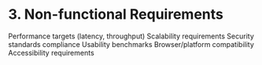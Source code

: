 # 3. Non-functional Requirements

 Performance targets (latency, throughput)
 Scalability requirements
 Security standards compliance
 Usability benchmarks
 Browser/platform compatibility
 Accessibility requirements